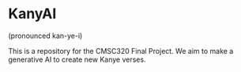 # KanyAI

(pronounced kan-ye-i)

This is a repository for the CMSC320 Final Project. We aim to make a generative AI to create new Kanye verses.
